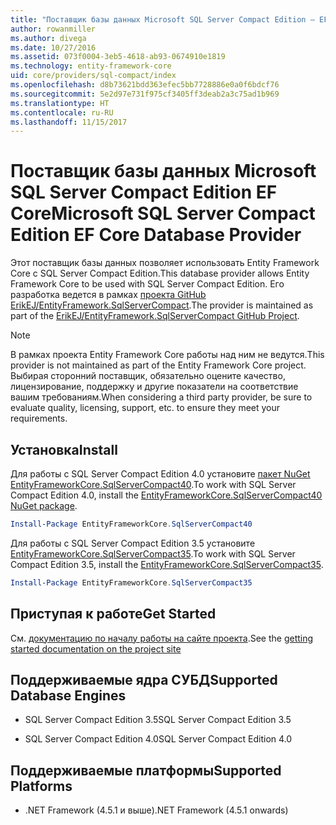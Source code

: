 ```yaml
---
title: "Поставщик базы данных Microsoft SQL Server Compact Edition — EF Core"
author: rowanmiller
ms.author: divega
ms.date: 10/27/2016
ms.assetid: 073f0004-3eb5-4618-ab93-0674910e1819
ms.technology: entity-framework-core
uid: core/providers/sql-compact/index
ms.openlocfilehash: d8b73621bdd363efec5bb7728886e0a0f6bdcf76
ms.sourcegitcommit: 5e2d97e731f975cf3405ff3deab2a3c75ad1b969
ms.translationtype: HT
ms.contentlocale: ru-RU
ms.lasthandoff: 11/15/2017
---
```

# <a name="microsoft-sql-server-compact-edition-ef-core-database-provider"></a><span data-ttu-id="07046-102">Поставщик базы данных Microsoft SQL Server Compact Edition EF Core</span><span class="sxs-lookup"><span data-stu-id="07046-102">Microsoft SQL Server Compact Edition EF Core Database Provider</span></span>

<span data-ttu-id="07046-103">Этот поставщик базы данных позволяет использовать Entity Framework Core с SQL Server Compact Edition.</span><span class="sxs-lookup"><span data-stu-id="07046-103">This database provider allows Entity Framework Core to be used with SQL Server Compact Edition.</span></span> <span data-ttu-id="07046-104">Его разработка ведется в рамках [проекта GitHub ErikEJ/EntityFramework.SqlServerCompact](https://github.com/ErikEJ/EntityFramework.SqlServerCompact).</span><span class="sxs-lookup"><span data-stu-id="07046-104">The provider is maintained as part of the [ErikEJ/EntityFramework.SqlServerCompact GitHub Project](https://github.com/ErikEJ/EntityFramework.SqlServerCompact).</span></span>

> [!NOTE]  
> <span data-ttu-id="07046-105">В рамках проекта Entity Framework Core работы над ним не ведутся.</span><span class="sxs-lookup"><span data-stu-id="07046-105">This provider is not maintained as part of the Entity Framework Core project.</span></span> <span data-ttu-id="07046-106">Выбирая сторонний поставщик, обязательно оцените качество, лицензирование, поддержку и другие показатели на соответствие вашим требованиям.</span><span class="sxs-lookup"><span data-stu-id="07046-106">When considering a third party provider, be sure to evaluate quality, licensing, support, etc. to ensure they meet your requirements.</span></span>

## <a name="install"></a><span data-ttu-id="07046-107">Установка</span><span class="sxs-lookup"><span data-stu-id="07046-107">Install</span></span>

<span data-ttu-id="07046-108">Для работы с SQL Server Compact Edition 4.0 установите [пакет NuGet EntityFrameworkCore.SqlServerCompact40](https://www.nuget.org/packages/EntityFrameworkCore.SqlServerCompact40).</span><span class="sxs-lookup"><span data-stu-id="07046-108">To work with SQL Server Compact Edition 4.0, install the [EntityFrameworkCore.SqlServerCompact40 NuGet package](https://www.nuget.org/packages/EntityFrameworkCore.SqlServerCompact40).</span></span>

``` powershell
Install-Package EntityFrameworkCore.SqlServerCompact40
```

<span data-ttu-id="07046-109">Для работы с SQL Server Compact Edition 3.5 установите [EntityFrameworkCore.SqlServerCompact35](https://www.nuget.org/packages/EntityFrameworkCore.SqlServerCompact35).</span><span class="sxs-lookup"><span data-stu-id="07046-109">To work with SQL Server Compact Edition 3.5, install the [EntityFrameworkCore.SqlServerCompact35](https://www.nuget.org/packages/EntityFrameworkCore.SqlServerCompact35).</span></span>

``` powershell
Install-Package EntityFrameworkCore.SqlServerCompact35
```

## <a name="get-started"></a><span data-ttu-id="07046-110">Приступая к работе</span><span class="sxs-lookup"><span data-stu-id="07046-110">Get Started</span></span>

<span data-ttu-id="07046-111">См. [документацию по началу работы на сайте проекта](https://github.com/ErikEJ/EntityFramework.SqlServerCompact/wiki/Using-EF-Core-with-SQL-Server-Compact-in-Traditional-.NET-Applications).</span><span class="sxs-lookup"><span data-stu-id="07046-111">See the [getting started documentation on the project site](https://github.com/ErikEJ/EntityFramework.SqlServerCompact/wiki/Using-EF-Core-with-SQL-Server-Compact-in-Traditional-.NET-Applications)</span></span>

## <a name="supported-database-engines"></a><span data-ttu-id="07046-112">Поддерживаемые ядра СУБД</span><span class="sxs-lookup"><span data-stu-id="07046-112">Supported Database Engines</span></span>

* <span data-ttu-id="07046-113">SQL Server Compact Edition 3.5</span><span class="sxs-lookup"><span data-stu-id="07046-113">SQL Server Compact Edition 3.5</span></span>

* <span data-ttu-id="07046-114">SQL Server Compact Edition 4.0</span><span class="sxs-lookup"><span data-stu-id="07046-114">SQL Server Compact Edition 4.0</span></span>

## <a name="supported-platforms"></a><span data-ttu-id="07046-115">Поддерживаемые платформы</span><span class="sxs-lookup"><span data-stu-id="07046-115">Supported Platforms</span></span>

* <span data-ttu-id="07046-116">.NET Framework (4.5.1 и выше)</span><span class="sxs-lookup"><span data-stu-id="07046-116">.NET Framework (4.5.1 onwards)</span></span>
